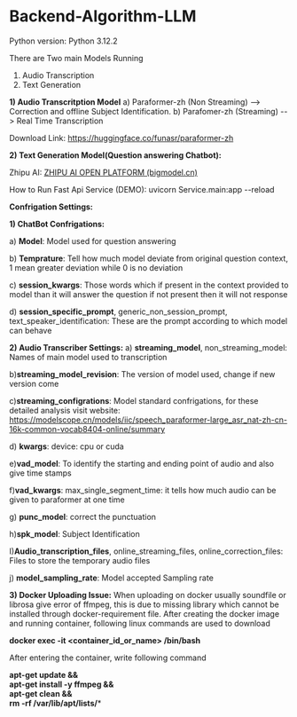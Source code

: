 # Backend-Algorithm-LLM

Python version: Python 3.12.2

There are Two main Models Running
1) Audio Transcription
2) Text Generation

**1) Audio Transcritption Model**
   a) Paraformer-zh (Non Streaming) --> Correction and offline Subject Identification. 
   b) Parafomer-zh (Streaming) --> Real Time Transcription

Download Link: https://huggingface.co/funasr/paraformer-zh

**2) Text Generation Model(Question answering Chatbot):**

 Zhipu AI: [ZHIPU AI OPEN PLATFORM (bigmodel.cn)](https://bigmodel.cn/dev/howuse/model)

How to Run Fast Api Service (DEMO):
   uvicorn Service.main:app --reload


**Confrigation Settings:**

**1) ChatBot Confrigations:**

   a) **Model**: Model used for question answering
   
   b) **Temprature**: Tell how much model deviate from original question context, 1 mean greater deviation while 0 is no deviation
   
   c) **session_kwargs**: Those words which if present in the context provided to model than it will answer the question if not present then it will not response
   
   d) **session_specific_prompt**, generic_non_session_prompt, text_speaker_identification: These are the prompt according to which model can behave 

**2) Audio Transcriber Settings:**
   a) **streaming_model**, non_streaming_model: Names of main model used to transcription
   
   b)**streaming_model_revision**: The version of model used, change if new version come
   
   c)**streaming_configrations**: Model standard confrigations, for these detailed analysis visit website: https://modelscope.cn/models/iic/speech_paraformer-large_asr_nat-zh-cn-16k-common-vocab8404-online/summary
   
   d) **kwargs**: device: cpu or cuda
   
   e)**vad_model**: To identify the starting and ending point of audio and also give time stamps
   
   f)**vad_kwargs**: max_single_segment_time: it tells how much audio can be given to paraformer at one time
   
   g) **punc_model**: correct the punctuation
   
   h)**spk_model**: Subject Identification
   
   I)**Audio_transcription_files**, online_streaming_files, online_correction_files: Files to store the temporary audio files
   
   j) **model_sampling_rate**: Model accepted Sampling rate 

**3) Docker Uploading Issue:**
When uploading on docker usually soundfile or librosa give error of ffmpeg, this is due to missing library which cannot be installed through docker-requirement file. After creating the docker image and running container, following linux commands are used to download

**docker exec -it <container_id_or_name> /bin/bash**

After entering the container, write following command

**apt-get update && \
apt-get install -y ffmpeg && \
apt-get clean && \
rm -rf /var/lib/apt/lists/***
